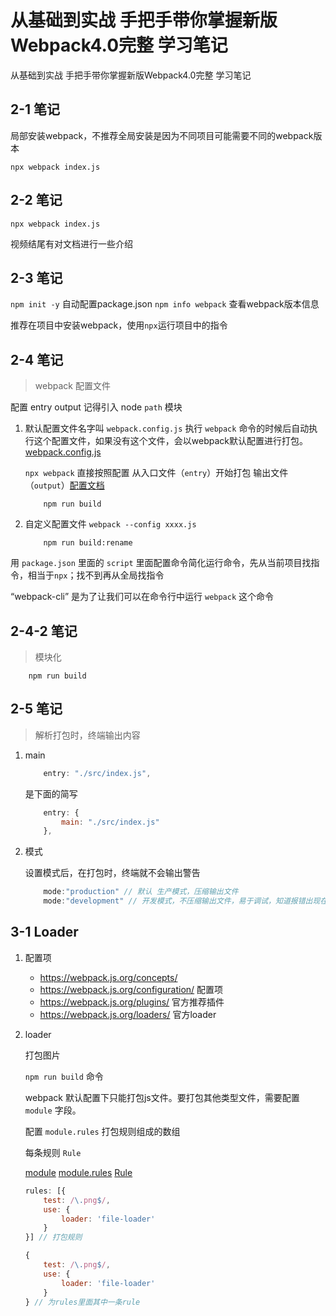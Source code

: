 # 从基础到实战 手把手带你掌握新版Webpack4.0完整 学习笔记

从基础到实战 手把手带你掌握新版Webpack4.0完整 学习笔记

## 2-1 笔记

局部安装webpack，不推荐全局安装是因为不同项目可能需要不同的webpack版本

`npx webpack index.js`

## 2-2 笔记

`npx webpack index.js`

视频结尾有对文档进行一些介绍

## 2-3 笔记

`npm init -y` 自动配置package.json
`npm info webpack` 查看webpack版本信息

推荐在项目中安装webpack，使用`npx`运行项目中的指令

## 2-4 笔记

> webpack 配置文件

配置 entry output
记得引入 node `path` 模块

1. 默认配置文件名字叫 `webpack.config.js` 执行 `webpack` 命令的时候后自动执行这个配置文件，如果没有这个文件，会以webpack默认配置进行打包。[webpack.config.js](./2-4/webpack.config.js)

    `npx webpack` 直接按照配置 从入口文件（`entry`）开始打包 输出文件（`output`）[配置文档](https://webpack.js.org/concepts/)

    ```
        npm run build
    ```

2. 自定义配置文件 `webpack --config xxxx.js`

    ```
        npm run build:rename
    ```

用 `package.json` 里面的 `script` 里面配置命令简化运行命令，先从当前项目找指令，相当于`npx`；找不到再从全局找指令

“webpack-cli” 是为了让我们可以在命令行中运行 `webpack` 这个命令

## 2-4-2 笔记

> 模块化

```
    npm run build
```

## 2-5 笔记

> 解析打包时，终端输出内容

1. main

    ``` javascript
        entry: "./src/index.js",
    ```

    是下面的简写

    ``` javascript
        entry: {
            main: "./src/index.js"
        },
    ```

2. 模式

    设置模式后，在打包时，终端就不会输出警告

    ``` javascript
        mode:"production" // 默认 生产模式，压缩输出文件
        mode:"development" // 开发模式，不压缩输出文件，易于调试，知道报错出现在具体哪个模块（文件）中
    ```


## 3-1 Loader

1. 配置项

    * https://webpack.js.org/concepts/
    * https://webpack.js.org/configuration/ 配置项
    * https://webpack.js.org/plugins/ 官方推荐插件
    * https://webpack.js.org/loaders/ 官方loader

2. loader

    打包图片

    `npm run build` 命令

    webpack 默认配置下只能打包js文件。要打包其他类型文件，需要配置 `module` 字段。

    配置 `module.rules` 打包规则组成的数组

    每条规则 `Rule`

    [module](https://webpack.js.org/configuration/module/)
    [module.rules](https://webpack.js.org/configuration/module/#modulerules)
    [Rule](https://webpack.js.org/configuration/module/#rule)

    ``` javascript
    rules: [{
        test: /\.png$/,
        use: {
            loader: 'file-loader'
        }
    }] // 打包规则
    ```

    ``` javascript
    {
        test: /\.png$/,
        use: {
            loader: 'file-loader'
        }
    } // 为rules里面其中一条rule
    ```